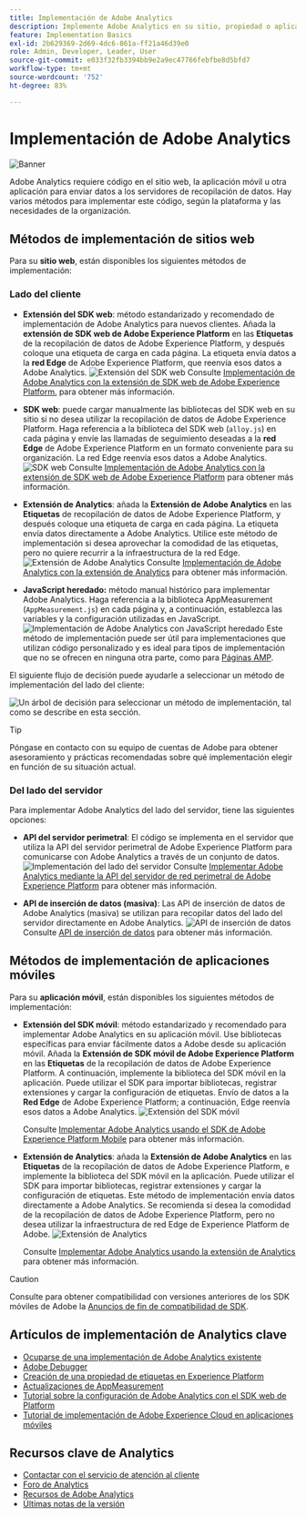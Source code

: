 ```yaml
---
title: Implementación de Adobe Analytics
description: Implemente Adobe Analytics en su sitio, propiedad o aplicación.
feature: Implementation Basics
exl-id: 2b629369-2d69-4dc6-861a-ff21a46d39e0
role: Admin, Developer, Leader, User
source-git-commit: e033f32fb3394bb9e2a9ec47766febfbe8d5bfd7
workflow-type: tm+mt
source-wordcount: '752'
ht-degree: 83%

---
```


# Implementación de Adobe Analytics

![Banner](../../assets/doc_banner_implement.png)

Adobe Analytics requiere código en el sitio web, la aplicación móvil u otra aplicación para enviar datos a los servidores de recopilación de datos. Hay varios métodos para implementar este código, según la plataforma y las necesidades de la organización.

## Métodos de implementación de sitios web

Para su **sitio web**, están disponibles los siguientes métodos de implementación:

### Lado del cliente

* **Extensión del SDK web**: método estandarizado y recomendado de implementación de Adobe Analytics para nuevos clientes. Añada la **extensión de SDK web de Adobe Experience Platform** en las **Etiquetas** de la recopilación de datos de Adobe Experience Platform, y después coloque una etiqueta de carga en cada página. La etiqueta envía datos a la **red Edge** de Adobe Experience Platform, que reenvía esos datos a Adobe Analytics.
  ![Extensión del SDK web](./assets/websdk-extension-implementation.png)
Consulte [Implementación de Adobe Analytics con la extensión de SDK web de Adobe Experience Platform.](./aep-edge/overview.md) para obtener más información.

* **SDK web**: puede cargar manualmente las bibliotecas del SDK web en su sitio si no desea utilizar la recopilación de datos de Adobe Experience Platform. Haga referencia a la biblioteca del SDK web (`alloy.js`) en cada página y envíe las llamadas de seguimiento deseadas a la **red Edge** de Adobe Experience Platform en un formato conveniente para su organización. La red Edge reenvía esos datos a Adobe Analytics.
  ![SDK web](./assets/websdk-implementation.png)
Consulte [Implementación de Adobe Analytics con la extensión de SDK web de Adobe Experience Platform](./aep-edge/overview.md) para obtener más información.

* **Extensión de Analytics**: añada la **Extensión de Adobe Analytics** en las **Etiquetas** de recopilación de datos de Adobe Experience Platform, y después coloque una etiqueta de carga en cada página. La etiqueta envía datos directamente a Adobe Analytics. Utilice este método de implementación si desea aprovechar la comodidad de las etiquetas, pero no quiere recurrir a la infraestructura de la red Edge.
  ![Extensión de Adobe Analytics](./assets/analytics-extension-implementation.png)
Consulte [Implementación de Adobe Analytics con la extensión de Analytics](launch/overview.md) para obtener más información.

* **JavaScript heredado:** método manual histórico para implementar Adobe Analytics. Haga referencia a la biblioteca AppMeasurement (`AppMeasurement.js`) en cada página y, a continuación, establezca las variables y la configuración utilizadas en JavaScript.
  ![Implementación de Adobe Analytics con JavaScript heredado](./assets/appmeasurement-implementation.png)
Este método de implementación puede ser útil para implementaciones que utilizan código personalizado y es ideal para tipos de implementación que no se ofrecen en ninguna otra parte, como para [Páginas AMP](other/amp.md).

El siguiente flujo de decisión puede ayudarle a seleccionar un método de implementación del lado del cliente:

![Un árbol de decisión para seleccionar un método de implementación, tal como se describe en esta sección.](./assets/decision-tree.png)


>[!TIP]
>
>Póngase en contacto con su equipo de cuentas de Adobe para obtener asesoramiento y prácticas recomendadas sobre qué implementación elegir en función de su situación actual.

### Del lado del servidor

Para implementar Adobe Analytics del lado del servidor, tiene las siguientes opciones:

* **API del servidor perimetral**: El código se implementa en el servidor que utiliza la API del servidor perimetral de Adobe Experience Platform para comunicarse con Adobe Analytics a través de un conjunto de datos.
  ![Implementación del lado del servidor](assets/edge-network-server-api.svg)
Consulte [Implementar Adobe Analytics mediante la API del servidor de red perimetral de Adobe Experience Platform](/help/implement/aep-edge/server-api/overview.md) para obtener más información.

* **API de inserción de datos (masiva)**: Las API de inserción de datos de Adobe Analytics (masiva) se utilizan para recopilar datos del lado del servidor directamente en Adobe Analytics.
  ![API de inserción de datos](assets/analytics-apis.png)
Consulte [API de inserción de datos](../import/c-data-insertion-api/c-data-insertion-api.md) para obtener más información.

## Métodos de implementación de aplicaciones móviles

Para su **aplicación móvil**, están disponibles los siguientes métodos de implementación:

* **Extensión del SDK móvil**: método estandarizado y recomendado para implementar Adobe Analytics en su aplicación móvil. Use bibliotecas específicas para enviar fácilmente datos a Adobe desde su aplicación móvil. Añada la **Extensión de SDK móvil de Adobe Experience Platform** en las **Etiquetas** de la recopilación de datos de Adobe Experience Platform. A continuación, implemente la biblioteca del SDK móvil en la aplicación. Puede utilizar el SDK para importar bibliotecas, registrar extensiones y cargar la configuración de etiquetas. Envío de datos a la **Red Edge** de Adobe Experience Platform; a continuación, Edge reenvía esos datos a Adobe Analytics.
  ![Extensión del SDK móvil](./assets/mobilesdk-extension.png)

  Consulte [Implementar Adobe Analytics usando el SDK de Adobe Experience Platform Mobile](../implement/aep-edge/mobile-sdk/overview.md) para obtener más información.

* **Extensión de Analytics**: añada la **Extensión de Adobe Analytics** en las **Etiquetas** de la recopilación de datos de Adobe Experience Platform, e implemente la biblioteca del SDK móvil en la aplicación. Puede utilizar el SDK para importar bibliotecas, registrar extensiones y cargar la configuración de etiquetas. Este método de implementación envía datos directamente a Adobe Analytics. Se recomienda si desea la comodidad de la recopilación de datos de Adobe Experience Platform, pero no desea utilizar la infraestructura de red Edge de Experience Platform de Adobe.
  ![Extensión de Analytics](./assets/mobilesdk-analytics-extension.png)

  Consulte [Implementar Adobe Analytics usando la extensión de Analytics](../implement/aep-edge/mobile-sdk/overview.md) para obtener más información.


>[!CAUTION]
>
>Consulte para obtener compatibilidad con versiones anteriores de los SDK móviles de Adobe la [Anuncios de fin de compatibilidad de SDK](https://developer.adobe.com/client-sdks/resources/sdks-end-of-support/).

## Artículos de implementación de Analytics clave

* [Ocuparse de una implementación de Adobe Analytics existente](/help/implement/prepare/existing-implementation.md)
* [Adobe Debugger](validate/debugger.md)
* [Creación de una propiedad de etiquetas en Experience Platform](launch/create-analytics-property.md)
* [Actualizaciones de AppMeasurement](appmeasurement-updates.md)
* [Tutorial sobre la configuración de Adobe Analytics con el SDK web de Platform](https://experienceleague.adobe.com/docs/platform-learn/implement-web-sdk/applications-setup/setup-analytics.html)
* [Tutorial de implementación de Adobe Experience Cloud en aplicaciones móviles](https://experienceleague.adobe.com/docs/platform-learn/implement-mobile-sdk/overview.html?lang=es)


## Recursos clave de Analytics

* [Contactar con el servicio de atención al cliente](https://experienceleague.adobe.com/?support-solution=Analytics&amp;lang=es#support)
* [Foro de Analytics](https://experienceleaguecommunities.adobe.com/t5/adobe-analytics/ct-p/adobe-analytics-community?profile.language=es)
* [Recursos de Adobe Analytics](https://experienceleaguecommunities.adobe.com/t5/adobe-analytics-discussions/adobe-analytics-resources/m-p/276666?profile.language=es)
* [Últimas notas de la versión](../release-notes/latest.md)
